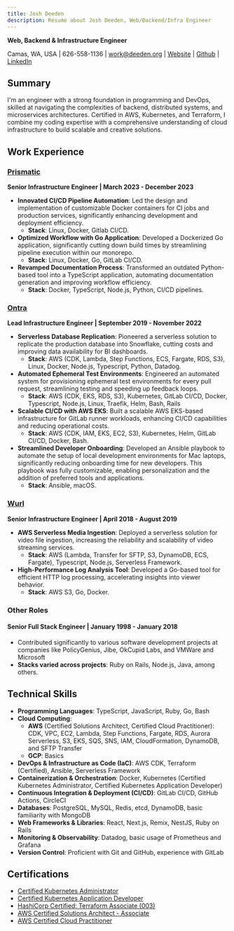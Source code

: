 ```yaml
---
title: Josh Deeden
description: Resume about Josh Deeden, Web/Backend/Infra Engineer
---
```

**Web, Backend & Infrastructure Engineer**

Camas, WA, USA | 626-558-1136 | work@deeden.org | [Website](https://josh.deeden.org) | [Github](http://github.com/gangster) | [LinkedIn](http://linkedin.com/in/jdeeden)
## Summary
I'm an engineer with a strong foundation in programming and DevOps, skilled at navigating the complexities of backend, distributed systems, and microservices architectures. Certified in AWS, Kubernetes, and Terraform, I combine my coding expertise with a comprehensive understanding of cloud infrastructure to build scalable and creative solutions.
## Work Experience

### [Prismatic](https://www.prismatic.io/)
**Senior Infrastructure Engineer | March 2023 - December 2023**
- **Innovated CI/CD Pipeline Automation**: Led the design and implementation of customizable Docker containers for CI jobs and production services, significantly enhancing development and deployment efficiency.
  - **Stack**: Linux, Docker, Gitlab CI/CD.
- **Optimized Workflow with Go Application**: Developed a Dockerized Go application, significantly cutting down build times by streamlining pipeline execution within our monorepo.
  - **Stack**: Linux, Docker, Go, GitLab CI/CD.
- **Revamped Documentation Process**: Transformed an outdated Python-based tool into a TypeScript application, automating documentation generation and improving workflow efficiency.
  - **Stack**: Docker, TypeScript, Node.js, Python, CI/CD pipelines.

### [Ontra](https://ontra.ai/)
**Lead Infrastructure Engineer | September 2019 - November 2022**
- **Serverless Database Replication**: Pioneered a serverless solution to replicate the production database into Snowflake, cutting costs and improving data availability for BI dashboards.
  - **Stack**: AWS (CDK, Lambda, Step Functions, ECS, Fargate, RDS, S3), Linux, Docker, Node.js, Typescript, Python, Datadog.
- **Automated Ephemeral Test Environments**: Engineered an automated system for provisioning ephemeral test environments for every pull request, streamlining testing and speeding up feedback loops.
  - **Stack**: AWS (CDK, EKS, RDS, S3), Kubernetes, GitLab CI/CD, Docker, Typescript, Node.js, Linux, Traefik, Helm, Bash, Rails
- **Scalable CI/CD with AWS EKS**: Built a scalable AWS EKS-based infrastructure for GitLab runner workloads, enhancing CI/CD capabilities and reducing operational costs.
  - **Stack**: AWS (CDK, IAM, EKS, EC2, S3), Kubernetes, Helm, GitLab CI/CD, Docker, Bash.
- **Streamlined Developer Onboarding**: Developed an Ansible playbook to automate the setup of local development environments for Mac laptops, significantly reducing onboarding time for new developers. This playbook was fully customizable, enabling personalization and the addition of preferred tools and applications.
  - **Stack**: Ansible, macOS.
### [Wurl](https://wurl.com/)
**Senior Infrastructure Engineer | April 2018 - August 2019**
- **AWS Serverless Media Ingestion**: Deployed a serverless solution for video file ingestion, increasing the reliability and scalability of video streaming services.
  - **Stack**: AWS (Lambda, Transfer for SFTP, S3, DynamoDB, ECS, Fargate), Typescript, Node.js, Serverless Framework.
- **High-Performance Log Analysis Tool**: Developed a Go-based tool for efficient HTTP log processing, accelerating insights into viewer behavior.
  - **Stack**: AWS S3, Go, Docker.

### Other Roles
#### Senior Full Stack Engineer | January 1998 - January 2018
- Contributed significantly to various software development projects at companies like PolicyGenius, Jibe, OkCupid Labs, and VMWare and Microsoft
- **Stacks varied across projects**: Ruby on Rails, Node.js, Java, among others.


## Technical Skills
- **Programming Languages**: TypeScript, JavaScript, Ruby, Go, Bash
- **Cloud Computing**:
  - **AWS** (Certified Solutions Architect, Certified Cloud Practitioner): CDK, VPC, EC2, Lambda, Step Functions, Fargate, RDS, Aurora Serverless, S3, EKS, SQS, SNS, IAM, CloudFormation, DynamoDB, and SFTP Transfer
  - **GCP**: Basics
- **DevOps & Infrastructure as Code (IaC)**: AWS CDK, Terraform (Certified), Ansible, Serverless Framework
- **Containerization & Orchestration**: Docker, Kubernetes (Certified Kubernetes Administrator, Certified Kubernetes Application Developer)
- **Continuous Integration & Deployment (CI/CD)**: GitLab CI/CD, GitHub Actions, CircleCI
- **Databases**: PostgreSQL, MySQL, Redis, etcd, DynamoDB, basic familiarity with MongoDB
- **Web Frameworks & Libraries**: React, Next.js, Remix, NestJS, Ruby on Rails
- **Monitoring & Observability**: Datadog, basic usage of Prometheus and Grafana
- **Version Control**: Proficient with Git and GitHub, experience with GitLab

## Certifications
- [Certified Kubernetes Administrator](https://www.credly.com/badges/fb25eaba-3561-49d2-8145-71eb075ac520/public_url)
- [Certified Kubernetes Application Developer](https://www.credly.com/badges/591ddb29-fe6d-4b36-ba62-b00f278b3a9f/public_url)
- [HashiCorp Certified: Terraform Associate (003)](https://www.credly.com/badges/8247b9fa-b89a-4728-83fa-1301d2dd137d/public_url)
- [AWS Certified Solutions Architect - Associate](https://www.credly.com/badges/ebdb09ae-1c1d-45b2-894a-0502d4e2b701/public_url)
- [AWS Certified Cloud Practitioner](https://www.credly.com/badges/96124598-47c7-4f5d-8951-f1a6f3064a0b/public_url)